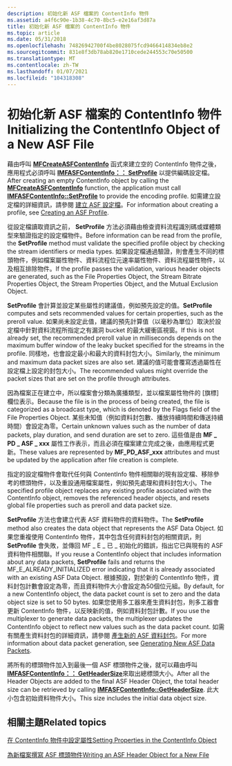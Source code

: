 ```yaml
---
description: 初始化新 ASF 檔案的 ContentInfo 物件
ms.assetid: a4f6c90e-1b38-4c70-8bc5-e2e16af3d87a
title: 初始化新 ASF 檔案的 ContentInfo 物件
ms.topic: article
ms.date: 05/31/2018
ms.openlocfilehash: 74826942700f4be8028075fcd9466414834eb8e2
ms.sourcegitcommit: 831e8f3db78ab820e1710cede244553c70e50500
ms.translationtype: MT
ms.contentlocale: zh-TW
ms.lasthandoff: 01/07/2021
ms.locfileid: "104318308"
---
```

# <a name="initializing-the-contentinfo-object-of-a-new-asf-file"></a><span data-ttu-id="b2475-103">初始化新 ASF 檔案的 ContentInfo 物件</span><span class="sxs-lookup"><span data-stu-id="b2475-103">Initializing the ContentInfo Object of a New ASF File</span></span>

<span data-ttu-id="b2475-104">藉由呼叫 [**MFCreateASFContentInfo**](/windows/desktop/api/wmcontainer/nf-wmcontainer-mfcreateasfcontentinfo) 函式來建立空的 ContentInfo 物件之後，應用程式必須呼叫 [**IMFASFContentInfo：： SetProfile**](/windows/desktop/api/wmcontainer/nf-wmcontainer-imfasfcontentinfo-setprofile) 以提供編碼設定檔。</span><span class="sxs-lookup"><span data-stu-id="b2475-104">After creating an empty ContentInfo object by calling the [**MFCreateASFContentInfo**](/windows/desktop/api/wmcontainer/nf-wmcontainer-mfcreateasfcontentinfo) function, the application must call [**IMFASFContentInfo::SetProfile**](/windows/desktop/api/wmcontainer/nf-wmcontainer-imfasfcontentinfo-setprofile) to provide the encoding profile.</span></span> <span data-ttu-id="b2475-105">如需建立設定檔的詳細資訊，請參閱 [建立 ASF 設定檔](creating-an-asf-profile.md)。</span><span class="sxs-lookup"><span data-stu-id="b2475-105">For information about creating a profile, see [Creating an ASF Profile](creating-an-asf-profile.md).</span></span>

<span data-ttu-id="b2475-106">從設定檔讀取資訊之前， **SetProfile** 方法必須藉由檢查資料流程識別碼或媒體類型來驗證指定的設定檔物件。</span><span class="sxs-lookup"><span data-stu-id="b2475-106">Before information can be read from the profile, the **SetProfile** method must validate the specified profile object by checking the stream identifiers or media types.</span></span> <span data-ttu-id="b2475-107">如果設定檔通過驗證，則會產生不同的標頭物件，例如檔案屬性物件、資料流程位元速率屬性物件、資料流程屬性物件，以及相互排除物件。</span><span class="sxs-lookup"><span data-stu-id="b2475-107">If the profile passes the validation, various header objects are generated, such as the File Properties Object, the Stream Bitrate Properties Object, the Stream Properties Object, and the Mutual Exclusion Object.</span></span>

<span data-ttu-id="b2475-108">**SetProfile** 會計算並設定某些屬性的建議值，例如預先設定的值。</span><span class="sxs-lookup"><span data-stu-id="b2475-108">**SetProfile** computes and sets recommended values for certain properties, such as the preroll value.</span></span> <span data-ttu-id="b2475-109">如果尚未設定此值，建議的預先計算值（以毫秒為單位）取決於設定檔中針對資料流程所指定之有漏洞 bucket 的最大緩衝區視窗。</span><span class="sxs-lookup"><span data-stu-id="b2475-109">If this is not already set, the recommended preroll value in milliseconds depends on the maximum buffer window of the leaky bucket specified for the streams in the profile.</span></span> <span data-ttu-id="b2475-110">同樣地，也會設定最小和最大的資料封包大小。</span><span class="sxs-lookup"><span data-stu-id="b2475-110">Similarly, the minimum and maximum data packet sizes are also set.</span></span> <span data-ttu-id="b2475-111">建議的值可能會覆寫透過屬性在設定檔上設定的封包大小。</span><span class="sxs-lookup"><span data-stu-id="b2475-111">The recommended values might override the packet sizes that are set on the profile through attributes.</span></span>

<span data-ttu-id="b2475-112">因為檔案正在建立中，所以檔案會分類為廣播類型，並以檔案屬性物件的 [旗標] 欄位表示。</span><span class="sxs-lookup"><span data-stu-id="b2475-112">Because the file is in the process of being created, the file is categorized as a broadcast type, which is denoted by the Flags field of the File Properties Object.</span></span> <span data-ttu-id="b2475-113">某些未知值（例如資料封包數、播放持續時間和傳送持續時間）會設定為零。</span><span class="sxs-lookup"><span data-stu-id="b2475-113">Certain unknown values such as the number of data packets, play duration, and send duration are set to zero.</span></span> <span data-ttu-id="b2475-114">這些值是由 **MF \_ PD \_ ASF \_ xxx** 屬性工作表示，而且必須在檔案建立完成之後，由應用程式更新。</span><span class="sxs-lookup"><span data-stu-id="b2475-114">These values are represented by **MF\_PD\_ASF\_xxx** attributes and must be updated by the application after file creation is complete.</span></span>

<span data-ttu-id="b2475-115">指定的設定檔物件會取代任何與 ContentInfo 物件相關聯的現有設定檔、移除參考的標頭物件，以及重設通用檔案屬性，例如預先處理和資料封包大小。</span><span class="sxs-lookup"><span data-stu-id="b2475-115">The specified profile object replaces any existing profile associated with the ContentInfo object, removes the referenced header objects, and resets global file properties such as preroll and data packet size.</span></span>

<span data-ttu-id="b2475-116">**SetProfile** 方法也會建立代表 ASF 資料物件的資料物件。</span><span class="sxs-lookup"><span data-stu-id="b2475-116">The **SetProfile** method also creates the data object that represents the ASF Data Object.</span></span> <span data-ttu-id="b2475-117">如果您重複使用 ContentInfo 物件，其中包含任何資料封包的相關資訊，則 **SetProfile** 會失敗，並傳回 MF \_ E \_ 已 \_ 初始化的錯誤，指出它已與現有的 ASF 資料物件相關聯。</span><span class="sxs-lookup"><span data-stu-id="b2475-117">If you reuse a ContentInfo object that includes information about any data packets, **SetProfile** fails and returns the MF\_E\_ALREADY\_INITIALIZED error indicating that it is already associated with an existing ASF Data Object.</span></span> <span data-ttu-id="b2475-118">根據預設，對於新的 ContentInfo 物件，資料封包計數會設定為零，而且資料物件大小會設定為50個位元組。</span><span class="sxs-lookup"><span data-stu-id="b2475-118">By default, for a new ContentInfo object, the data packet count is set to zero and the data object size is set to 50 bytes.</span></span> <span data-ttu-id="b2475-119">如果您使用多工器來產生資料封包，則多工器會更新 ContentInfo 物件，以反映新的值，例如資料封包計數。</span><span class="sxs-lookup"><span data-stu-id="b2475-119">If you use the multiplexer to generate data packets, the multiplexer updates the ContentInfo object to reflect new values such as the data packet count.</span></span> <span data-ttu-id="b2475-120">如需有關產生資料封包的詳細資訊，請參閱 [產生新的 ASF 資料封包](generating-new-asf-data-packets.md)。</span><span class="sxs-lookup"><span data-stu-id="b2475-120">For more information about data packet generation, see [Generating New ASF Data Packets](generating-new-asf-data-packets.md).</span></span>

<span data-ttu-id="b2475-121">將所有的標頭物件加入到最後一個 ASF 標頭物件之後，就可以藉由呼叫 [**IMFASFContentInfo：： GetHeaderSize**](/windows/desktop/api/wmcontainer/nf-wmcontainer-imfasfcontentinfo-getheadersize)來取出總標頭大小。</span><span class="sxs-lookup"><span data-stu-id="b2475-121">After all the Header Objects are added to the final ASF Header Object, the total header size can be retrieved by calling [**IMFASFContentInfo::GetHeaderSize**](/windows/desktop/api/wmcontainer/nf-wmcontainer-imfasfcontentinfo-getheadersize).</span></span> <span data-ttu-id="b2475-122">此大小包含初始資料物件大小。</span><span class="sxs-lookup"><span data-stu-id="b2475-122">This size includes the initial data object size.</span></span>

## <a name="related-topics"></a><span data-ttu-id="b2475-123">相關主題</span><span class="sxs-lookup"><span data-stu-id="b2475-123">Related topics</span></span>

<dl> <dt>

[<span data-ttu-id="b2475-124">在 ContentInfo 物件中設定屬性</span><span class="sxs-lookup"><span data-stu-id="b2475-124">Setting Properties in the ContentInfo Object</span></span>](setting-properties-in-the-contentinfo-object.md)
</dt> <dt>

[<span data-ttu-id="b2475-125">為新檔案撰寫 ASF 標頭物件</span><span class="sxs-lookup"><span data-stu-id="b2475-125">Writing an ASF Header Object for a New File</span></span>](writing-an-asf-header-object-for-a-new-file.md)
</dt> </dl>

 

 



